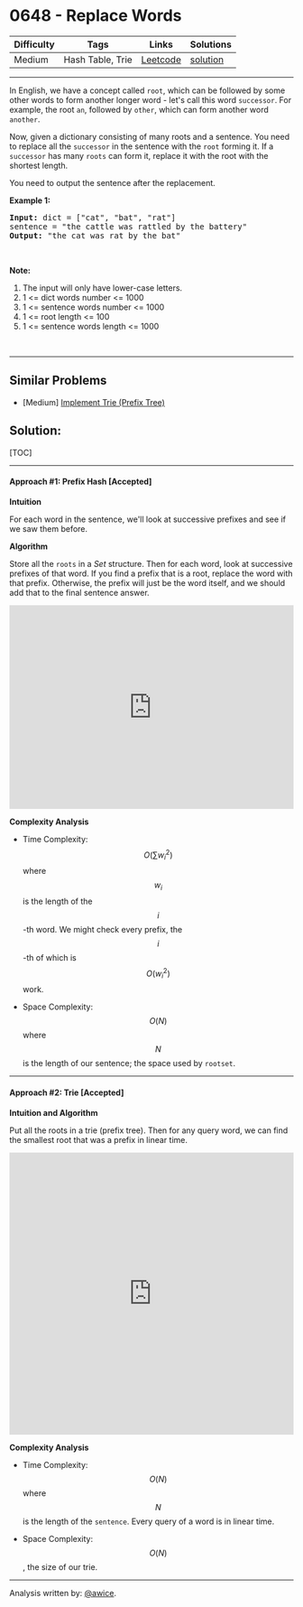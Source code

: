 # 0648 - Replace Words

Difficulty  | Tags | Links | Solutions
----------- | ---- | ----- | -----
Medium | Hash Table, Trie | [Leetcode](https://leetcode.com/problems/replace-words) | [solution](https://leetcode.com/problems/replace-words/solution/)


-----------

<p>In English, we have a concept called <code>root</code>, which can be followed by some other words to form another longer word - let&#39;s call this word <code>successor</code>. For example, the root <code>an</code>, followed by <code>other</code>, which can form another word <code>another</code>.</p>

<p>Now, given a dictionary consisting of many roots and a sentence. You need to replace all the <code>successor</code> in the sentence with the <code>root</code> forming it. If a <code>successor</code> has many <code>roots</code> can form it, replace it with the root with the shortest length.</p>

<p>You need to output the sentence after the replacement.</p>

<p><b>Example 1:</b></p>

<pre>
<b>Input:</b> dict = [&quot;cat&quot;, &quot;bat&quot;, &quot;rat&quot;]
sentence = &quot;the cattle was rattled by the battery&quot;
<b>Output:</b> &quot;the cat was rat by the bat&quot;
</pre>

<p>&nbsp;</p>

<p><b>Note:</b></p>

<ol>
	<li>The input will only have lower-case letters.</li>
	<li>1 &lt;= dict words number &lt;= 1000</li>
	<li>1 &lt;= sentence words number &lt;= 1000</li>
	<li>1 &lt;= root length &lt;= 100</li>
	<li>1 &lt;= sentence words length &lt;= 1000</li>
</ol>

<p>&nbsp;</p>


-----------


## Similar Problems

- [Medium] [Implement Trie (Prefix Tree)](implement-trie-prefix-tree)




## Solution:

[TOC]

---
#### Approach #1: Prefix Hash [Accepted]

**Intuition**

For each word in the sentence, we'll look at successive prefixes and see if we saw them before.

**Algorithm**

Store all the `roots` in a *Set* structure.  Then for each word, look at successive prefixes of that word.  If you find a prefix that is a root, replace the word with that prefix.  Otherwise, the prefix will just be the word itself, and we should add that to the final sentence answer.

<iframe src="https://leetcode.com/playground/tvjGGLzd/shared" frameBorder="0" width="100%" height="361" name="tvjGGLzd"></iframe>

**Complexity Analysis**

* Time Complexity: $$O(\sum w_i^2)$$ where $$w_i$$ is the length of the $$i$$-th word.  We might check every prefix, the $$i$$-th of which is $$O(w_i^2)$$ work.

* Space Complexity: $$O(N)$$ where $$N$$ is the length of our sentence; the space used by `rootset`.

---
#### Approach #2: Trie [Accepted]

**Intuition and Algorithm**

Put all the roots in a trie (prefix tree).  Then for any query word, we can find the smallest root that was a prefix in linear time.

<iframe src="https://leetcode.com/playground/5Dt2dcFU/shared" frameBorder="0" width="100%" height="500" name="5Dt2dcFU"></iframe>

**Complexity Analysis**

* Time Complexity: $$O(N)$$ where $$N$$ is the length of the `sentence`.  Every query of a word is in linear time.

* Space Complexity: $$O(N)$$, the size of our trie.

---

Analysis written by: [@awice](https://leetcode.com/awice).
